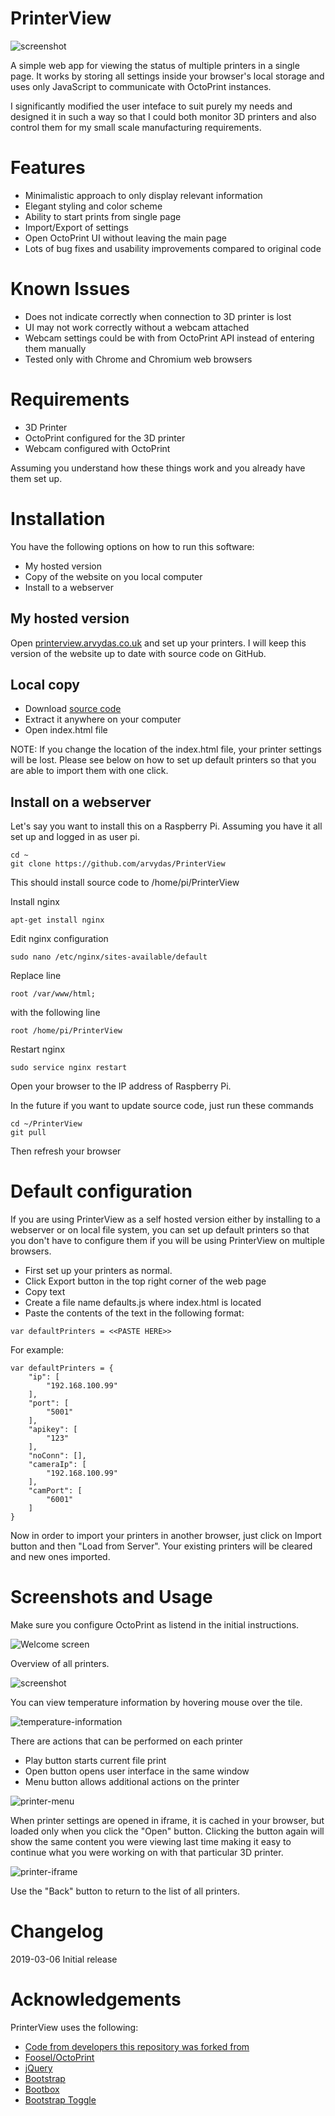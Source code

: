 # PrinterView

![screenshot](https://raw.githubusercontent.com/arvydas/PrinterView/master/images/screenshots/screenshot.png)

A simple web app for viewing the status of multiple printers in a single page. 
It works by storing all settings inside your browser's local storage and uses only JavaScript to communicate with OctoPrint instances.

I significantly modified the user inteface to suit purely my needs and designed it in such a way so that I could both monitor 3D printers 
and also control them for my small scale manufacturing requirements.

# Features

- Minimalistic approach to only display relevant information
- Elegant styling and color scheme
- Ability to start prints from single page
- Import/Export of settings
- Open OctoPrint UI without leaving the main page
- Lots of bug fixes and usability improvements compared to original code

# Known Issues

- Does not indicate correctly when connection to 3D printer is lost
- UI may not work correctly without a webcam attached
- Webcam settings could be with from OctoPrint API instead of entering them manually
- Tested only with Chrome and Chromium web browsers

# Requirements

- 3D Printer
- OctoPrint configured for the 3D printer
- Webcam configured with OctoPrint

Assuming you understand how these things work and you already have them set up.

# Installation

You have the following options on how to run this software:

- My hosted version
- Copy of the website on you local computer
- Install to a webserver

## My hosted version

Open <a href="http://printerview.arvydas.co.uk" target="_blank">printerview.arvydas.co.uk</a> and set up your printers. I will keep this version of the website up to date with source code on GitHub.

## Local copy

- Download [source code](https://github.com/arvydas/PrinterView/archive/master.zip)
- Extract it anywhere on your computer
- Open index.html file

NOTE: If you change the location of the index.html file, your printer settings will be lost. Please see below on how to set up default printers so that you are able to import them with one click.

## Install on a webserver

Let's say you want to install this on a Raspberry Pi. Assuming you have it all set up and logged in as user pi.

```
cd ~
git clone https://github.com/arvydas/PrinterView
```

This should install source code to /home/pi/PrinterView

Install nginx

```
apt-get install nginx
```

Edit nginx configuration

```
sudo nano /etc/nginx/sites-available/default
```

Replace line 

```
root /var/www/html;
```

with the following line

```
root /home/pi/PrinterView
```

Restart nginx

```
sudo service nginx restart
```

Open your browser to the IP address of Raspberry Pi.

In the future if you want to update source code, just run these commands

```
cd ~/PrinterView
git pull
```

Then refresh your browser

# Default configuration

If you are using PrinterView as a self hosted version either by installing to a webserver or on local file system, you can set up default printers so that you don't have to configure them if you will be using PrinterView on multiple browsers.

- First set up your printers as normal.
- Click Export button in the top right corner of the web page
- Copy text
- Create a file name defaults.js where index.html is located
- Paste the contents of the text in the following format:

```
var defaultPrinters = <<PASTE HERE>>
```

For example:

```
var defaultPrinters = {
    "ip": [
        "192.168.100.99"
    ],
    "port": [
        "5001"
    ],
    "apikey": [
        "123"
    ],
    "noConn": [],
    "cameraIp": [
        "192.168.100.99"
    ],
    "camPort": [
        "6001"
    ]
}
```

Now in order to import your printers in another browser, just click on Import button and then "Load from Server". Your existing printers will be cleared and new ones imported.

# Screenshots and Usage

Make sure you configure OctoPrint as listend in the initial instructions.

![Welcome screen](https://raw.githubusercontent.com/arvydas/PrinterView/master/images/screenshots/screenshot-welcome.png)

Overview of all printers.

![screenshot](https://raw.githubusercontent.com/arvydas/PrinterView/master/images/screenshots/screenshot.png)

You can view temperature information by hovering mouse over the tile.

![temperature-information](https://raw.githubusercontent.com/arvydas/PrinterView/master/images/screenshots/temperature-information.png)

There are actions that can be performed on each printer

- Play button starts current file print
- Open button opens user interface in the same window
- Menu button allows additional actions on the printer

![printer-menu](https://raw.githubusercontent.com/arvydas/PrinterView/master/images/screenshots/printer-menu.png)

When printer settings are opened in iframe, it is cached in your browser, but loaded only when you click the "Open" button. Clicking the button again will show the same content you were viewing last time making it easy to continue what you were working on with that particular 3D printer.

![printer-iframe](https://raw.githubusercontent.com/arvydas/PrinterView/master/images/screenshots/printer-iframe.png)

Use the "Back" button to return to the list of all printers.

# Changelog

2019-03-06 Initial release

# Acknowledgements
PrinterView uses the following:
* [Code from developers this repository was forked from](https://github.com/arvydas/PrinterView/network/members)
* [Foosel/OctoPrint](https://github.com/foosel/OctoPrint)
* [jQuery](https://jquery.com/)
* [Bootstrap](http://getbootstrap.com/)
* [Bootbox](http://bootboxjs.com/)
* [Bootstrap Toggle](http://www.bootstraptoggle.com/)
